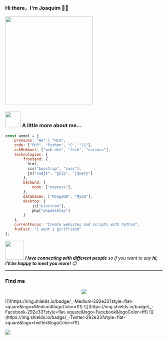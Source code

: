 ### Hi there，I'm Joaquim 🙋‍♂️

<div>
  <a href="https://hacoha.github.io" target="_blank"><img src="https://media.giphy.com/media/Vuw9m5wXviFIQ/source.gif" width="280" height="auto" /></a>
</div>

### <img src="https://media.giphy.com/media/VgCDAzcKvsR6OM0uWg/giphy.gif" width="50"> A little more about me...  

```javascript
const anmol = {
    pronouns: "He" | "Him",
    code: ["PHP", "Python", "C", "JS"],
    askMeAbout: ["web dev", "tech", "curious"],
    technologies: {
        frontend: {
          html,
          css["boostrap", "sass"],
          js["vuejs", "gulp", "jquery"]
        },
        backEnd: {
            node: ["express"],
        },
        databases: ["MongoDB", "MySQ"],
        desktop: {
            js["electron"],
            php["phpdesktop"]
        }
    },
    currentFocus: "Create webistes and scripts with Python",
    funFact: "I want i girlfriend"
};
```

<img src="https://media.giphy.com/media/LnQjpWaON8nhr21vNW/giphy.gif" width="60"> <em><b>I love connecting with different people</b> so if you want to say <b>hi, I'll be happy to meet you more!</b> 😊</em>

---
### Find me
<p align="center">
<a href="https://medium.com/hacoha"><img src="https://img.shields.io/badge/_-Medium-292e33?style=flat-square&logo=Medium&logoColor=fff"></a>
</p>
![](https://img.shields.io/badge/_-Medium-292e33?style=flat-square&logo=Medium&logoColor=fff)
![](https://img.shields.io/badge/_-Facebook-292e33?style=flat-square&logo=Facebook&logoColor=fff)
![](https://img.shields.io/badge/_-Twitter-292e33?style=flat-square&logo=twitter&logoColor=fff)


![](https://visitor-badge.glitch.me/badge?page_id=hacoa.hacoa)
